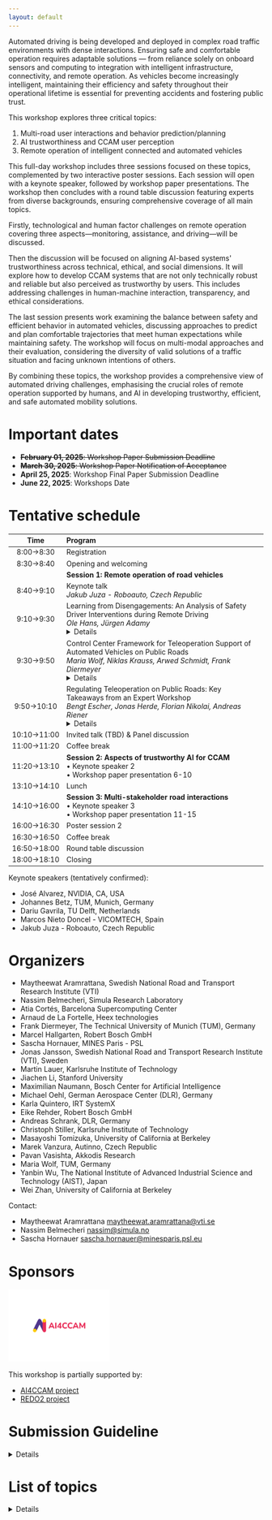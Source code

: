 ```yaml
---
layout: default
---
```


Automated driving is being developed and deployed in complex road traffic environments with dense interactions. Ensuring safe and comfortable operation requires adaptable solutions — from reliance solely on onboard sensors and computing to integration with intelligent infrastructure, connectivity, and remote operation. As vehicles become increasingly intelligent, maintaining their efficiency and safety throughout their operational lifetime is essential for preventing accidents and fostering public trust.

This workshop explores three critical topics:
1. Multi-road user interactions and behavior prediction/planning
1. AI trustworthiness and CCAM user perception
1. Remote operation of intelligent connected and automated vehicles

This full-day workshop includes three sessions focused on these topics, complemented by two interactive poster sessions. Each session will open with a keynote speaker, followed by workshop paper presentations. The workshop then concludes with a round table discussion featuring experts from diverse backgrounds, ensuring comprehensive coverage of all main topics.

Firstly, technological and human factor challenges on remote operation covering three aspects—monitoring, assistance, and driving—will be discussed.

Then the discussion will be focused on aligning AI-based systems' trustworthiness across technical, ethical, and social dimensions. It will explore how to develop CCAM systems that are not only technically robust and reliable but also perceived as trustworthy by users. This includes addressing challenges in human-machine interaction, transparency, and ethical considerations.

The last session presents work examining the balance between safety and efficient behavior in automated vehicles, discussing approaches to predict and plan comfortable trajectories that meet human expectations while maintaining safety. The workshop will focus on multi-modal approaches and their evaluation, considering the diversity of valid solutions of a traffic situation and facing unknown intentions of others.

By combining these topics, the workshop provides a comprehensive view of automated driving challenges, emphasising the crucial roles of remote operation supported by humans, and AI in developing trustworthy, efficient, and safe automated mobility solutions.

# Important dates
* ~~**February 01, 2025**: Workshop Paper Submission Deadline~~
* ~~**March 30, 2025**: Workshop Paper Notification of Acceptance~~
* **April 25, 2025**: Workshop Final Paper Submission Deadline
* **June 22, 2025**: Workshops Date


# Tentative schedule

| Time          | Program           |
|:-------------:|:------------------|
| 8:00&rarr;8:30   | Registration      |
| 8:30&rarr;8:40   | Opening and welcoming |
|               | **Session 1: Remote operation of road vehicles** |
| 8:40&rarr;9:10   | Keynote talk <br> _Jakub Juza - Roboauto, Czech Republic_ |
| 9:10&rarr;9:30   | Learning from Disengagements: An Analysis of Safety Driver Interventions during Remote Driving <br> _Ole Hans, Jürgen Adamy_ <br> <details> **Abstract**: This study investigates disengagements of Remote Driving Systems (RDS) based on interventions by an in-vehicle Safety Drivers (SD) in real-world Operational Design Domains (ODD) with a focus on Remote Driver (RD) performance during their driving training. Based on an analysis of over 14,000 km on remote driving data, the relationship between the driving experience of 25 RD and the frequency of disengagements is systematically investigated. The results show that the number of SD interventions decreases significantly within the first 400 km of driving experience, which illustrates a clear learning curve of the RD. In addition, the most common causes for 183 disengagements analyzed are identified and categorized, whereby four main scenarios for SD interventions were identified and illustrated. The results emphasize the need for experience-based and targeted training programs aimed at developing basic driving skills early on, thereby increasing the safety, controllability and efficiency of RDS, especially in complex urban environment ODDs. </details>|
| 9:30&rarr;9:50   | Control Center Framework for Teleoperation Support of Automated Vehicles on Public Roads <br> _Maria Wolf, Niklas Krauss, Arwed Schmidt, Frank Diermeyer_ <br> <details> **Abstract**: Implementing a teleoperation system with its various actors and interactions is challenging and requires an overview of the necessary functions. This work collects all tasks that arise in a control center for an automated vehicle fleet from literature and assigns them to the two roles Remote Operator and Fleet Manager. Focusing on the drivingrelated tasks of the remote operator, a process is derived that contains the sequence of tasks, associated vehicle states, and transitions between the states. The resulting state diagram shows all remote operator actions available to effectively resolve automated vehicle disengagements. Thus, the state diagram can be applied to existing legislation or modified based on prohibitions of specific interactions. The developed control center framework and included state diagram should serve as a basis for implementing and testing remote support for automated vehicles to be validated on public roads. </details>|
| 9:50&rarr;10:10  | Regulating Teleoperation on Public Roads: Key Takeaways from an Expert Workshop <br> _Bengt Escher, Jonas Herde, Florian Nikolai, Andreas Riener_ <details> **Abstract**:  Teleoperation is considered an interim solution for the introduction of automated vehicles in public transport. It describes the possibility for a remote driver to take control of the vehicle if there are uncertainties regarding the current driving situation. Despite the efforts of researchers and legislators and the obvious advantages of the technology, explicit regulations for teleoperation are still pending. One reason for this is the absence of clarity regarding which aspects need to be regulated and in what form. The aim of this paper is to provide an overview of different categories and specifications that need to be defined to support the derivation of legal requirements. For this purpose, we conducted a workshop in Germany with experts from various disciplines who have been involved in the integration of automated driving for many years. Based on insights from the fields of law, technology, human factors, and licensing authorities, a list of the requirements was developed. By presenting a holistic approach, the results should help to develop a common consensus on the scope of the regulations and to define clear threshold values. </details>|
| 10:10&rarr;11:00 | Invited talk (TBD) & Panel discussion |
| 11:00&rarr;11:20 | Coffee break |
| 11:20&rarr;13:10 | **Session 2: Aspects of trustworthy AI for CCAM** <br> • Keynote speaker 2 <br> • Workshop paper presentation 6-10|
| 13:10&rarr;14:10 | Lunch |
| 14:10&rarr;16:00 | **Session 3: Multi-stakeholder road interactions** <br> • Keynote speaker 3 <br> • Workshop paper presentation 11-15|
| 16:00&rarr;16:30  | Poster session 2 |
| 16:30&rarr;16:50 | Coffee break  |
| 16:50&rarr;18:00  | Round table discussion|
| 18:00&rarr;18:10 | Closing|

Keynote speakers (tentatively confirmed): 
* José Alvarez, NVIDIA, CA, USA
* Johannes Betz, TUM, Munich, Germany 
* Dariu Gavrila, TU Delft, Netherlands 
* Marcos Nieto Doncel - VICOMTECH, Spain
* Jakub Juza - Roboauto, Czech Republic

# Organizers

* Maytheewat Aramrattana, Swedish National Road and Transport Research Institute (VTI)
* Nassim Belmecheri, Simula Research Laboratory
* Atia Cortés, Barcelona Supercomputing Center
* Arnaud de La Fortelle, Heex technologies
* Frank Diermeyer, The Technical University of Munich (TUM), Germany
* Marcel Hallgarten, Robert Bosch GmbH
* Sascha Hornauer, MINES Paris - PSL
* Jonas Jansson, Swedish National Road and Transport Research Institute (VTI), Sweden
* Martin Lauer, Karlsruhe Institute of Technology
* Jiachen Li, Stanford University
* Maximilian Naumann, Bosch Center for Artificial Intelligence
* Michael Oehl, German Aerospace Center (DLR), Germany
* Karla Quintero, IRT SystemX
* Eike Rehder, Robert Bosch GmbH
* Andreas Schrank, DLR, Germany
* Christoph Stiller, Karlsruhe Institute of Technology
* Masayoshi Tomizuka, University of California at Berkeley
* Marek Vanzura, Autinno, Czech Republic
* Pavan Vasishta, Akkodis Research
* Maria Wolf, TUM, Germany
* Yanbin Wu, The National Institute of Advanced Industrial Science and Technology (AIST), Japan
* Wei Zhan, University of California at Berkeley

Contact: 
* Maytheewat Aramrattana <maytheewat.aramrattana@vti.se>
* Nassim Belmecheri <nassim@simula.no>
* Sascha Hornauer <sascha.hornauer@minesparis.psl.eu>

# Sponsors

<img src="/images/ai4ccam-v1.jpg" alt="AI4CCAM Logo" width="200"/>

This workshop is partially supported by:
* [AI4CCAM project](https://www.ai4ccam.eu/)
* [REDO2 project](https://www.vti.se/en/research/vehicle-technology-and-driving-simulation/project-redo2)


# Submission Guideline

<details>

Authors are invited to submit full-length papers up to 6 pages for technical content including figures and references. Additional pages will be charged at the rate of $100 per page and is limited to two pages per paper. Each accepted paper must be covered by at least one non-student registration. Additional papers by the same authors will be charged at the flat rate of $400 per paper.

The papers submitted for workshops will undergo the same rigorous review process as the main conference papers. Once accepted and presented in person at the event, it will also be published in the conference proceedings.

If you are interested in contributing, please take the following steps:
1. Prepare your paper according to the [template](https://www.ieee.org/conferences/publishing/templates.html){:target="_blank"}.
1. Submit on [PaperCept](https://its.papercept.net/){:target="_blank"} Using the Workshop Code: **BehPred_TrustAI_RemOp** (Authors should use the unique code assigned to the chosen workshop when submitting the paper via PaperCept.)

The remainder of the submission process will be identical to that of regular conference submissions.

</details>

# List of topics

<details>

We welcome and encourage submissions of workshop papers related to the following topics:
* Connectivity challenges in road vehicle remote operation
* Human factors in road vehicle remote operation
* Human-machine interface for the remote operation of road vehicles
* Standards, laws, and regulations related to remote operation of road vehicles
* Vehicle design and technology to support remote operation of road vehicles
* Remote operation of connected and automated road vehicles
* System architecture for remote operation of road vehicles
* Cooperative and comprehensible motion planning
* Probabilistic decision making and motion planning (including MDPs, POMDPs, MMDPs)
* Probabilistic behavior prediction (with help of semantic high-definition maps)
* Second-order effects in heavy interactive scenarios
* Evaluation and benchmarking of the aforementioned topics
* Trustworthy AI for Connected, Cooperative Automated Mobility through testing and simulations
* Data augmentation
* Trustworthiness Attributes for AI models in CCAM
* Risk assessment for vulnerable road users &  shared space users behaviour prediction in CCAM
* Symbolic AI for Enhancing Trustworthiness
* Explainable AI for CCAM
* Bias identification and mitigation in CCAM

</details>